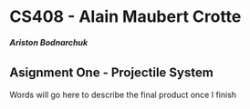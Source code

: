 # CS408 - Alain Maubert Crotte

###### **Ariston Bodnarchuk**

## Asignment One - Projectile System 

Words will go here to describe the final product once I finish 